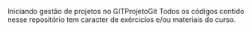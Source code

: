Iniciando gestão de projetos no GITProjetoGit
Todos os códigos contido nesse repositório tem caracter de exércicios e/ou materiais do curso.
